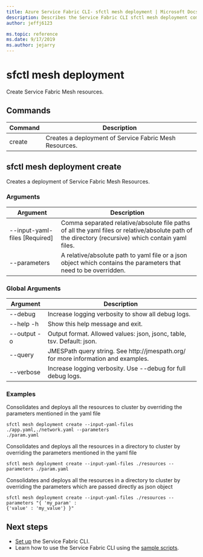 ```yaml
---
title: Azure Service Fabric CLI- sfctl mesh deployment | Microsoft Docs
description: Describes the Service Fabric CLI sfctl mesh deployment commands.
author: jeffj6123

ms.topic: reference
ms.date: 9/17/2019
ms.author: jejarry
---
```


# sfctl mesh deployment
Create Service Fabric Mesh resources.

## Commands

|Command|Description|
| --- | --- |
| create | Creates a deployment of Service Fabric Mesh Resources. |

## sfctl mesh deployment create
Creates a deployment of Service Fabric Mesh Resources.

### Arguments

|Argument|Description|
| --- | --- |
| --input-yaml-files [Required] | Comma separated relative/absolute file paths of all the yaml files or relative/absolute path of the directory (recursive) which contain yaml files. |
| --parameters | A relative/absolute path to yaml file or a json object which contains the parameters that need to be overridden. |

### Global Arguments

|Argument|Description|
| --- | --- |
| --debug | Increase logging verbosity to show all debug logs. |
| --help -h | Show this help message and exit. |
| --output -o | Output format.  Allowed values\: json, jsonc, table, tsv.  Default\: json. |
| --query | JMESPath query string. See http\://jmespath.org/ for more information and examples. |
| --verbose | Increase logging verbosity. Use --debug for full debug logs. |

### Examples

Consolidates and deploys all the resources to cluster by overriding the parameters mentioned in the yaml file
```	
sfctl mesh deployment create --input-yaml-files ./app.yaml,./network.yaml --parameters	
./param.yaml	
```

Consolidates and deploys all the resources in a directory to cluster by overriding the parameters mentioned in the yaml file

```	
sfctl mesh deployment create --input-yaml-files ./resources --parameters ./param.yaml
```

Consolidates and deploys all the resources in a directory to cluster by overriding the parameters which are passed directly as json object
```	
sfctl mesh deployment create --input-yaml-files ./resources --parameters "{ 'my_param' :	
{'value' : 'my_value'} }"	
```

## Next steps
- [Set up](service-fabric-cli.md) the Service Fabric CLI.
- Learn how to use the Service Fabric CLI using the [sample scripts](/azure/service-fabric/scripts/sfctl-upgrade-application).